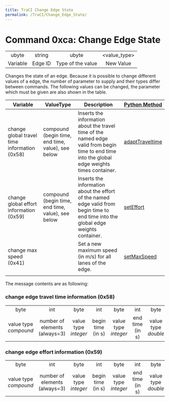 ```yaml
---
title: TraCI Change Edge State
permalink: /TraCI/Change_Edge_State/
---
```


Command 0xca: Change Edge State
===============================

|          |         |                   |              |
|:--------:|:-------:|:-----------------:|:------------:|
|   ubyte  |  string |       ubyte       | <value_type> |
| Variable | Edge ID | Type of the value |   New Value  |

Changes the state of an edge. Because it is possible to change different values of a edge, the number of parameter to supply and their types differ between commands. The following values can be changed, the parameter which must be given are also shown in the table.

| Variable                                     | ValueType                                         | Description                                                                                                                                     | [Python Method](/TraCI/Interfacing_TraCI_from_Python "wikilink")                                  |
|----------------------------------------------|---------------------------------------------------|-------------------------------------------------------------------------------------------------------------------------------------------------|---------------------------------------------------------------------------------------------------|
| change global travel time information (0x58) | compound (begin time, end time, value), see below | Inserts the information about the travel time of the named edge valid from begin time to end time into the global edge weights times container. | [adaptTraveltime](http://www.sumo.dlr.de/daily/pydoc/traci._edge.html#EdgeDomain-adaptTraveltime) |
| change global effort information (0x59)      | compound (begin time, end time, value), see below | Inserts the information about the effort of the named edge valid from begin time to end time into the global edge weights container.            | [setEffort](http://www.sumo.dlr.de/daily/pydoc/traci._edge.html#EdgeDomain-setEffort)             |
| change max speed (0x41)                      |                                                   | Set a new maximum speed (in m/s) for all lanes of the edge.                                                                                     | [setMaxSpeed](http://www.sumo.dlr.de/daily/pydoc/traci._edge.html#EdgeDomain-setMaxSpeed)         |
||

The message contents are as following:

### change edge travel time information (0x58)

|                       |                               |                      |                   |                      |                 |                     |                          |
|:---------------------:|:-----------------------------:|:--------------------:|:-----------------:|:--------------------:|:---------------:|:-------------------:|:------------------------:|
|          byte         |              int              |         byte         |        int        |         byte         |       int       |         byte        |          double          |
| value type *compound* | number of elements (always=3) | value type *integer* | begin time (in s) | value type *integer* | end time (in s) | value type *double* | travel time value (in s) |

### change edge effort information (0x59)

|                       |                               |                      |                   |                      |                 |                     |                         |
|:---------------------:|:-----------------------------:|:--------------------:|:-----------------:|:--------------------:|:---------------:|:-------------------:|:-----------------------:|
|          byte         |              int              |         byte         |        int        |         byte         |       int       |         byte        |          double         |
| value type *compound* | number of elements (always=3) | value type *integer* | begin time (in s) | value type *integer* | end time (in s) | value type *double* | effort value (abstract) |


